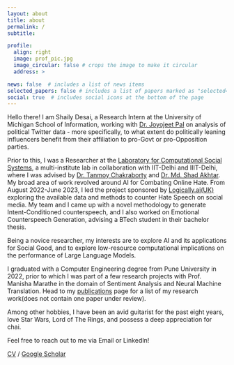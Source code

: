 ```yaml
---
layout: about
title: about
permalink: /
subtitle:

profile:
  align: right
  image: prof_pic.jpg
  image_circular: false # crops the image to make it circular
  address: >

news: false  # includes a list of news items
selected_papers: false # includes a list of papers marked as "selected={true}"
social: true  # includes social icons at the bottom of the page
---
```


Hello there! I am Shaily Desai, a Research Intern at the University of Michigan School of Information, working with [Dr. Joyojeet Pal](https://joyojeet.people.si.umich.edu) on analysis of political Twitter data - more specifically, to what extent do politically leaning influencers benefit from their affiliation to pro-Govt or pro-Opposition parties. 

Prior to this, I was a Researcher at the [Laboratory for Computational Social Systems](https://lcs2.in/), a multi-institute lab in collaboration with IIT-Delhi and IIIT-Delhi, where I was advised by [Dr. Tanmoy Chakraborty](https://tanmoychak.com/) and [Dr. Md. Shad Akhtar](http://faculty.iiitd.ac.in/~shad.akhtar/). My broad area of work revolved around AI for Combating Online Hate. From August 2022-June 2023, I led the project sponsored by [Logically.ai(UK)](https://www.logically.ai/) exploring the available data and methods to counter Hate Speech on social media. My team and I came up with a novel methodology to generate Intent-Conditioned counterspeech, and I also worked on Emotional Counterspeech Generation, advising a BTech student in their bachelor thesis.

Being a novice researcher, my interests are to explore AI and its applications for Social Good, and to explore low-resource computational implications on the performance of Large Language Models. 
 
I graduated with a Computer Engineering degree from Pune University in 2022, prior to which I was part of a few research projects with Prof. Manisha Marathe in the domain of Sentiment Analysis and Neural Machine Translation. Head to my [publications](/publications/) page for a list of my research work(does not contain one paper under review).

Among other hobbies, I have been an avid guitarist for the past eight years, love Star Wars, Lord of The Rings, and possess a deep appreciation for chai. 

Feel free to reach out to me via Email or LinkedIn!

[CV](https://drive.google.com/file/d/1pY5qyEDmN_x0EBQV6-ZGzLSBAM9fxkFB/view?usp=sharing) / [Google Scholar](https://scholar.google.co.in/citations?user=b_v1XKYAAAAJ&hl=en&oi=ao)
